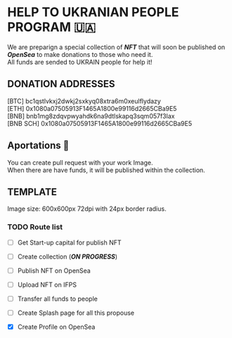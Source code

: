 # HELP TO UKRANIAN PEOPLE PROGRAM 🇺🇦

We are preparign a special collection of ***NFT*** that will soon be published on ***OpenSea*** to make donations to those who need it. <br/>
All funds are sended to UKRAIN people for help it! <br/>

## DONATION ADDRESSES

[BTC] bc1qstlvkxj2dwkj2sxkyq08xtra6m0xeulflydazy <br/>
[ETH] 0x1080a07505913F1465A1800e99116d2665CBa9E5 <br/>
[BNB] bnb1mg8zdqvpwyahdk6na9dtlskapq3sqm057f3lax <br/>
[BNB SCH] 0x1080a07505913F1465A1800e99116d2665CBa9E5 <br/>

## Aportations 👥

You can create pull request with your work Image.<br/>
When there are have funds, it will be published within the collection.

## TEMPLATE

Image size: 600x600px 72dpi with 24px border radius.

### TODO Route list
- [ ] Get Start-up capital for publish NFT <br/>
- [ ] Create collection (***ON PROGRESS***) <br/>
- [ ] Publish NFT on OpenSea <br/>
- [ ] Upload NFT on IFPS <br/>
- [ ] Transfer all funds to people <br/>
- [ ] Create Splash page for all this propouse <br/>
- [x] Create Profile on OpenSea

